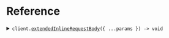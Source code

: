 # Reference

<details><summary><code>client.<a href="/src/Client.ts">extendedInlineRequestBody</a>({ ...params }) -> void</code></summary>
<dl>
<dd>

#### 🔌 Usage

<dl>
<dd>

<dl>
<dd>

```typescript
await client.extendedInlineRequestBody({
    unique: "unique",
});
```

</dd>
</dl>
</dd>
</dl>

#### ⚙️ Parameters

<dl>
<dd>

<dl>
<dd>

**request:** `SeedExtends.Inlined`

</dd>
</dl>

<dl>
<dd>

**requestOptions:** `SeedExtendsClient.RequestOptions`

</dd>
</dl>
</dd>
</dl>

</dd>
</dl>
</details>

##

